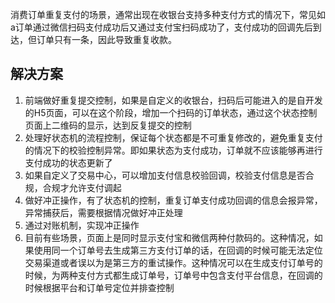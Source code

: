 消费订单重复支付的场景，通常出现在收银台支持多种支付方式的情况下，常见如a订单通过微信扫码支付成功后又通过支付宝扫码成功了，支付成功的回调先后到达，但订单只有一条，因此导致重复收款。

## 解决方案
1. 前端做好重复提交控制，如果是自定义的收银台，扫码后可能进入的是自开发的H5页面，可以在这个阶段，增加一个扫码的订单状态，通过这个状态控制页面上二维码的显示，达到反复提交的控制
2. 处理好状态机的流程控制，保证每个状态都是不可重复修改的，避免重复支付的情况下的校验控制异常。即如果状态为支付成功，订单就不应该能够再进行支付成功的状态更新了
3. 如果自定义了交易中心，可以增加支付信息校验回调，校验支付信息是否合规，合规才允许支付调起
4. 做好冲正操作，有了状态机的控制，重复订单支付成功回调的信息会报异常，异常捕获后，需要根据情况做好冲正处理
5. 通过对账机制，实现冲正操作
6. 目前有些场景，页面上是同时显示支付宝和微信两种付款码的。这种情况，如果使用同一个订单号去生成第三方支付订单的话，在回调的时候可能无法定位交易渠道或者误以为是第三方的重试操作。这种情况可以在生成支付订单号的时候，为两种支付方式都生成订单号，订单号中包含支付平台信息，在回调的时候根据平台和订单号定位并排查控制